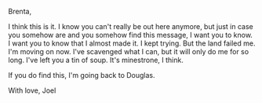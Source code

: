 Brenta,

I think this is it. I know you can't really be out here anymore, but just in case you somehow are and you somehow find this message, I want you to know. I want you to know that I almost made it. I kept trying. But the land failed me. I'm moving on now. I've scavenged what I can, but it will only do me for so long. I've left you a tin of soup. It's minestrone, I think.

If you do find this, I'm going back to Douglas.

With love,
Joel
